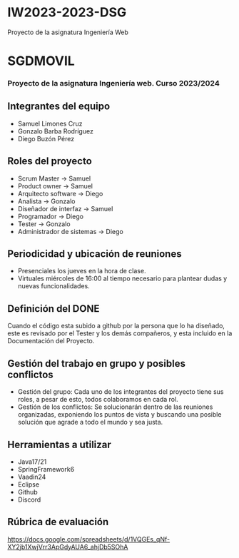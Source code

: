 # IW2023-2023-DSG
Proyecto de la asignatura Ingeniería Web
# SGDMOVIL
### Proyecto de la asignatura Ingeniería web. Curso 2023/2024

## Integrantes del equipo
- Samuel Limones Cruz
- Gonzalo Barba Rodríguez
- Diego Buzón Pérez

## Roles del proyecto
- Scrum Master -> Samuel
- Product owner -> Samuel
- Arquitecto software -> Diego
- Analista -> Gonzalo
- Diseñador de interfaz -> Samuel
- Programador -> Diego
- Tester -> Gonzalo
- Administrador de sistemas -> Diego

## Periodicidad y ubicación de reuniones
- Presenciales los jueves en la hora de clase.
- Virtuales miércoles de 16:00 al tiempo necesario para plantear dudas y nuevas funcionalidades.

## Definición del DONE
Cuando el código esta subido a github por la persona que lo ha diseñado, este es revisado por el Tester y los demás compañeros, y esta incluido en la Documentación del Proyecto.

## Gestión del trabajo en grupo y posibles conflictos
- Gestión del grupo: Cada uno de los integrantes del proyecto tiene sus roles, a pesar de esto, todos colaboramos en cada rol.
- Gestión de los conflictos: Se solucionarán dentro de las reuniones organizadas, exponiendo los puntos de vista y buscando una posible solución que agrade a todo el mundo y sea justa.

## Herramientas a utilizar
- Java17/21
- SpringFramework6
- Vaadin24
- Eclipse
- Github
- Discord

## Rúbrica de evaluación
https://docs.google.com/spreadsheets/d/1VQGEs_qNf-XY2jb1XwjVrr3ApGdyAUA6_ahjDb5SOhA
